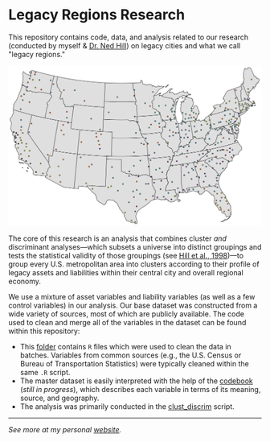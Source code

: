 # Legacy Regions Research

This repository contains code, data, and analysis related to our research (conducted by myself &amp; [Dr. Ned Hill](http://glenn.osu.edu/faculty/glenn-faculty/hill/)) on legacy cities and what we call "legacy regions."

<p align="center">
  <img width="750" src="plot/cluster_map.png">
</p>

The core of this research is an analysis that combines cluster *and* discriminant analyses—which subsets a universe into distinct groupings and tests the statistical validity of those groupings (see [Hill et al., 1998](https://journals.sagepub.com/doi/10.1080/0042098983962))—to group every U.S. metropolitan area into clusters according to their profile of legacy assets and liabilities within their central city and overall regional economy. 

We use a mixture of asset variables and liability variables (as well as a few control variables) in our analysis. Our base dataset was constructed from a wide variety of sources, most of which are publicly available. The code used to clean and merge all of the variables in the dataset can be found within this repository:

* This [folder](https://github.com/andrewvanleuven/legacyR/tree/master/code/data_cleaning) contains `R` files which were used to clean the data in batches. Variables from common sources (e.g., the U.S. Census or Bureau of Transportation Statistics) were typically cleaned within the same `.R` script.
* The master dataset is easily interpreted with the help of the [codebook](code/data_cleaning/codebook.md) (*still in progress*), which describes each variable in terms of its meaning, source, and geography.
* The analysis was primarily conducted in the [clust_discrim](code/analysis/clust_discrim.R) script.



***

*See more at my personal [website](https://andrewvanleuven.com/).*

